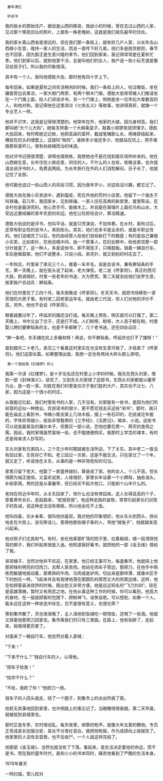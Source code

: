      童年漫忆 

     听说书 

  我的故乡的原始住户，据说是山西的移良，我幼小的时候，曾在去过山西的人家，见过那个移民旧址的照片，上面有一株老槐树，这就是我们祖先最早的住处。 

  我的家乡离山西省是很远的，但在我们那一条街上，就有好几户人家，以长年去山西做小生意，维持一家人的生活，而且一直传下好几辈。他们多是挑货郎担，春节也不回家，因为那正是生意兴隆的季节。他们回到家来，我记得常常是在夏秋忙季。他们到家以后，就到地里干活，总是叫他们的女人，挨户送一些小玩艺或是蚕豆给孩子们，所以我的印象很深。 

  其中有一个人，我叫他德胜大伯，那时他有四十岁上下。 

  每年回来，如果是夏秋之间农活稍闲的时候，我们一条街上的人，吃过晚饭，坐在碾盘旁边去乘凉。一家大梢门两旁，有两个柳木门墩，德胜大伯常常被人们推请坐在一个门墩上面，给人们讲说评书，另一个门墩上，照例是坐一位年纪大辈数高的人，和他对称。我记得他在这里讲过《七侠五义》等故事，他讲得真好，就像一个专业艺人一样。 

  他并不识字，这我是记得很清楚的。他常年在外，他家的大娘，因为身材高，我们都叫她“大个儿大妈”。她每天挎着一个大柳条篮子，敲着小铜锣卖烧饼馃子。德胜大伯回来，有时帮她记记账，他把高粱的茎秆，截成笔帽那么长，用绳穿结起来，横挂在炕头的墙壁上，这就叫“账码”，谁赊多少谁还多少，他就站在炕上，用手推拨那些茎秆儿，很有些结绳而治的味道。 

  他对评书记得很清楚，讲得也很熟练，我想他也不是花钱到娱乐场所听来的。他在山西做生意，长年住在小旅店里，同住的人，干什么的人也有，夜晚没事，也许就请会说评书的人，免费说两段，为长年旅行在外的人们消愁解闷，日子长了，他就记住了全部。 

  他可能也说过一些山西人的风俗习惯，因为我年岁小，对这些没兴趣，都忘记了。 

  德胜大伯在做小买卖途中，遇到瘟疫，死在外地的荒村小店里。他留下一个独生子叫铁锤。前几年，我回家乡，见到铁锤，一家人住在高爽的新房里，屋里陈设，在全村也是最讲究的。他心灵手巧，能做木工，并且能在玻璃片上画花鸟和山水，大受远近要结婚的青年农民的欢迎。他在公社担任会计，算法精通。 

  德胜大伯说的是评书，也叫平话，就是只凭演说，不加伴奏。在乡村，麦秋过后，还常有职业性的说书人，来到街头。其实，他们也多半是业余的，或是半职业性的。他们说唱完了以后，有的由经管人给他们敛些新打下的粮食；有的是自己兼做小买卖，比如卖针，在他说唱中间，由一个管事人，在妇女群中，给他卖完那一部分针就是了。这一种人，多是说快书，即不用弦子，只用鼓板。骑着一辆自行车，车后座做鼓架。他们不说整本，只说小段。卖完针，就又到别的村庄去了。 

  一年秋后，村里来了弟兄三个人，推着一车羊毛，说是会说书，兼有擀毡条的手艺。第一天晚上，就在街头说了起来，老大弹弦，老二说《呼家将》，真正的西河大鼓，韵调很好。村里一些老年的书迷，大为赞赏。第二天就去给他们张罗生意，挨家挨户去动员：擀毡条。 

  他们在村里住了三四个月，每天夜晚说《呼家将》。冬天天冷，就把书场移到一家茶馆的大房子里。有时老二回老家运羊毛，就由老三代说，但人们对他的评价不高，另外，他也不会说《呼家将》。 

  眼看就要过年了，呼延庆的擂还没打成。每天晚上预告，明天就可以打擂了，第二天晚上，书中又出了岔子，还是打不成。人们盼呀，盼呀，大人孩子都在盼。村里娶儿聘妇要擀毡条的主，也差不多都擀了，几个老书迷，还在四处动员： 

  “擀一条吧，冬天铺在炕上多暖和呀！再说，你不擀毡条，呼延庆也打不了擂呀！” 

  直到腊月二十老几，弟兄三个看着这村里实在也没有生意可做了，才结束了《呼家将》。他们这部长篇，如果整理出版，我想一定也有两块大砖头那么厚吧。 

     第一个借给我《红楼梦》的人 

  我第一次读《红楼梦》，是十岁左右还在村里上小学的时候。我先在西头刘家，借到一部《封神演义》，读完了，又到东头刘家借了这部书。东西头刘家都是以屠宰为业，是一姓一家。刘姓在我们村里是仅次于我们姓的大户，其实也不过七、八家，因为这是一个很小的村庄。 

  从我能记忆起，我们村里有书的人家，几乎没有。刘家能有一些书，是因为他们所经营的近似一种商业。农民读书的很少，更不愿花钱去买这些“闲书”。那时，我只能在庙会上看到书，书摊小贩支架上几块木板，摆上一些石印的，花纸或花布套的，字体非常细小，纸张非常粗黑的《三字经》、《玉匣记》，唱本、小说。这些书可以说是最普及的廉价本子，但要买一部小说，恐怕也要花费一、两天的食用之需。因此，我的家境虽然富裕一些，也不能随便购买。我那时上学念的课本，有的还是母亲求人抄写的。 

  东头刘家有兄弟四人，三个在少年时期就被生活所迫，下了关东。其中老二一直没有回过家，生死存亡不知。老三回过一次家，还是不能生活，只在家过了一个年，就又走了，听说他在关东，从事的是一种非常危险的勾当。 

  家里只留下老大，他娶了一房童养媳妇，算是成了家。他的女人，个儿不高，但长得颇为端正俊俏，又喜欢说笑，人缘很好，家里长年设着一个小牌局，抽些油头，补助家用。男的还是从事屠宰，但已经买不起大牲口，只能剥个山羊什么的。 

  老四在将近中年时，从关东回来了，但什么也没有带回来。这人长得高高的个子，穿着黑布长衫，走起路来，“蛇摇担晃”。他这种走路的姿势，常常引起家长们对孩子的告诫，说这种走法没有根柢，所以他会吃不上饭。 

  他叫四喜，论乡亲辈，我叫他四喜叔。我对他的印象很好。他从东头到西头，扬长地走在大街上，说句笑话儿，惹得他那些嫂子辈的人，骂他“贼兔子”，他就越发高兴起来。 

  他对孩子们尤其和气。有时，坐在他家那旷荡的院子里，拉着板胡，唱一段清扬悦耳的梆子，我们听起来很是入迷。他知道我好看书，就把他的一部《金玉缘》借给了我。 

  哥哥嫂子，当然对他并不欢迎，在家里，他已经无事可为，每逢集市，他就挟上他那把锋利明亮的切肉刀，去帮人家卖肉。他站在肉车子旁边，那把刀，在他手中熟练而敏捷地摇动着，那煮熟的牛肉、马肉或是驴肉，切出来是那样薄，就像木匠手下的刨花一样，飞起来并且有规律地落在那圆形的厚而又大的肉案边缘，这样，他在给顾客装进烧饼的时候，既出色又非常方便。他是远近知名的“飞刀刘四”。现在是英雄落魄，暂时又有用武之地。在他从事这种工作的时候，你可以看到，他高大的身材，在一层层顾客的包围下，顾盼神飞，谈笑自若。可以想到，如果一个人，能永远在这样一种状态中存在，岂不是很有意义，也很光荣？ 

  等到集市散了，天也渐渐晚了，主人请他到饭铺吃一顿饱饭，还喝了一些酒。他就又挟着他那把刀回家去。集市离我们村只有三里路。在路上，他有些醉了，走起来，摇晃得更厉害了。 

  对面来了一辆自行车。他忽然对着人家喊： 

  “下来！” 

  “下来干什么？”骑自行车的人，认得他。 

  “把车子给我！” 

  “给你干什么？” 

  “不给，我砍了你！”他把刀一扬。 

  骑车子的人回头就走，绕了一个圈子，到集市上的派出所报了案。 

  他若无其事地回到家里，也许把路上的事忘记了。当晚睡得很香甜。第二天早晨，就被捉到县城里去。 

  那时正是冬季，农村很动乱，每天夜里，绑票的枪声，就像大年五更的鞭炮。专员正责成县长加强治安，县长不分青红皂白，就把他枪毙，作为成绩向上级报告了。他家里的人没有去营救，也不去收尸。一个人就这样完结了。 

  他那部《金玉缘》，当然也就没有了下落。看起来，是生活决定着他的命运，而不是书。而在我的童年时代，是和小小的书本同时，痛苦地看到了严酷的生活本身。 

  1978年春天 

  一鸣扫描，雪儿校对 

